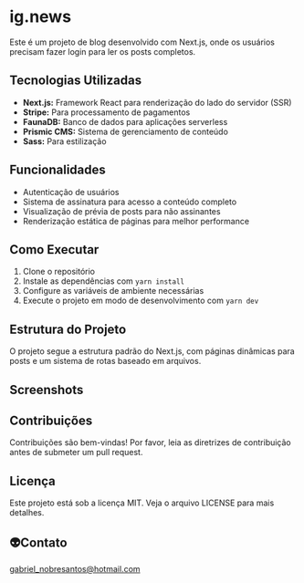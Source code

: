 # ig.news

Este é um projeto de blog desenvolvido com Next.js, onde os usuários precisam fazer login para ler os posts completos.

## Tecnologias Utilizadas

- **Next.js:** Framework React para renderização do lado do servidor (SSR)
- **Stripe:** Para processamento de pagamentos
- **FaunaDB:** Banco de dados para aplicações serverless
- **Prismic CMS:** Sistema de gerenciamento de conteúdo
- **Sass:** Para estilização

## Funcionalidades

- Autenticação de usuários
- Sistema de assinatura para acesso a conteúdo completo
- Visualização de prévia de posts para não assinantes
- Renderização estática de páginas para melhor performance

## Como Executar

1. Clone o repositório
2. Instale as dependências com `yarn install`
3. Configure as variáveis de ambiente necessárias
4. Execute o projeto em modo de desenvolvimento com `yarn dev`

## Estrutura do Projeto

O projeto segue a estrutura padrão do Next.js, com páginas dinâmicas para posts e um sistema de rotas baseado em arquivos.

## Screenshots


## Contribuições

Contribuições são bem-vindas! Por favor, leia as diretrizes de contribuição antes de submeter um pull request.

## Licença

Este projeto está sob a licença MIT. Veja o arquivo LICENSE para mais detalhes.

## 👽Contato

gabriel_nobresantos@hotmail.com
